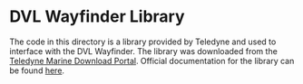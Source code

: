 # DVL Wayfinder Library

The code in this directory is a library provided by Teledyne and used to interface with the DVL Wayfinder. The library was downloaded from the [Teledyne Marine Download Portal](https://teledynemarine.my.site.com/TMsoftwareportal/s). Official documentation for the library can be found [here](https://www.teledynemarine.com/en-us/support/Pages/WAYFINDER-DVL-DRIVER.aspx).